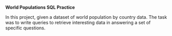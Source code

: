 <b>World Populations SQL Practice</b>

In this project, given a dataset of world population by country data. The task was to write queries to retrieve interesting data in answering a set of specific questions.


